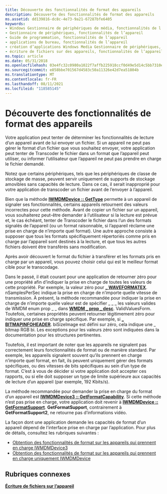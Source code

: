 ```yaml
---
title: Découverte des fonctionnalités de format des appareils
description: Découverte des fonctionnalités de format des appareils
ms.assetid: dd139816-dc8c-4e73-9a21-67287bfe6405
keywords:
- Windows Gestionnaire de périphériques de média, fonctionnalités de l’appareil
- Gestionnaire de périphériques, fonctionnalités de l’appareil
- Guide de programmation, fonctionnalités de l’appareil
- applications de bureau, fonctionnalités de l’appareil
- création d’applications Windows Media Gestionnaire de périphériques, fonctionnalités de l’appareil
- écriture de fichiers sur des appareils, fonctionnalités de l’appareil
ms.topic: article
ms.date: 05/31/2018
ms.openlocfilehash: 03e4fc32c0980a1022f7affb225918ccf0d49e5d14c5bb7310e70e7aa4f83a62
ms.sourcegitcommit: e858bbe701567d4583c50a11326e42d7ea51804b
ms.translationtype: MT
ms.contentlocale: fr-FR
ms.lasthandoff: 08/11/2021
ms.locfileid: "118585145"
---
```

# <a name="discovering-device-format-capabilities"></a>Découverte des fonctionnalités de format des appareils

Votre application peut tenter de déterminer les fonctionnalités de lecture d’un appareil avant de lui envoyer un fichier. Si un appareil ne peut pas gérer le format d’un fichier que vous souhaitez envoyer, votre application peut tenter de Transcoder le fichier dans un format que l’appareil peut utiliser, ou informer l’utilisateur que l’appareil ne peut pas prendre en charge le fichier demandé.

Notez que certains périphériques, tels que les périphériques de classe de stockage de masse, peuvent servir uniquement de supports de stockage amovibles sans capacités de lecture. Dans ce cas, il serait inapproprié pour votre application de transcoder un fichier avant de l’envoyer à l’appareil.

Bien que la méthode [**IWMDMDevice :: GetType**](/windows/desktop/api/mswmdm/nf-mswmdm-iwmdmdevice-gettype) permette à un appareil de signaler ses fonctionnalités, certains appareils retournent des valeurs incorrectes pour cette méthode. Avant de copier un fichier sur un appareil, vous souhaiterez peut-être demander à l’utilisateur si la lecture est prévue et, le cas échéant, tenter de Transcoder le fichier dans l’un des formats signalés de l’appareil (ou un format raisonnable, si l’appareil réclame une prise en charge de n’importe quel format). Une autre approche consiste à supposer que tous les formats spécifiquement répertoriés comme pris en charge par l’appareil sont destinés à la lecture, et que tous les autres fichiers doivent être transférés sans modification.

Après avoir découvert le format du fichier à transférer et les formats pris en charge par un appareil, vous pouvez choisir celui qui est le meilleur format cible pour le transcodage.

Dans le passé, il était courant pour une application de retourner zéro pour une propriété afin d’indiquer la prise en charge de toutes les valeurs de cette propriété. Par exemple, la valeur zéro pour [**\_ WAVEFORMATEX**](-waveformatex.md). nSamplesPerSec indique la prise en charge de n’importe quelle vitesse de transmission. À présent, la méthode recommandée pour indiquer la prise en charge de n’importe quelle valeur est de spécifier \_ \_ \_ les valeurs valides de WMDM enum prop \_ \_ dans [**WMDM \_ prop \_ desc**](wmdm-prop-desc.md). ValidValuesForm. Toutefois, certaines propriétés peuvent retourner légitimement zéro pour indiquer une prise en charge spécifique. Par exemple, si [**\_ BITMAPINFOHEADER**](-bitmapinfoheader.md). biSizeImage est défini sur zéro, cela indique une \_ bitmap RGB bi. Les exceptions pour les valeurs zéro sont indiquées dans la documentation pour les structures pertinentes.

Toutefois, il est important de noter que les appareils ne signalent pas correctement leurs fonctionnalités de format ou de manière standard. Par exemple, les appareils signalent souvent qu’ils prennent en charge n’importe quel format, en fait, ils peuvent uniquement gérer des formats spécifiques, ou des vitesses de bits spécifiques au sein d’un type de format. C’est à vous de décider si votre application doit accepter ces rapports, ou si elle doit supposer un type de limite supérieure aux capacités de lecture d’un appareil (par exemple, 192 Kbits/s).

La méthode recommandée pour demander la prise en charge du format d’un appareil est [**IWMDMDevice3 :: GetFormatCapability**](/windows/desktop/api/mswmdm/nf-mswmdm-iwmdmdevice3-getformatcapability). Si cette méthode n’est pas prise en charge, votre application doit revenir à [**IWMDMDevice :: GetFormatSupport**](/windows/desktop/api/mswmdm/nf-mswmdm-iwmdmdevice-getformatsupport). **GetFormatSupport**, contrairement à **GetFormatSupport2**, ne retourne pas d’informations vidéo.

La façon dont une application demande les capacités de format d’un appareil dépend de l’interface prise en charge par l’application. Pour plus de détails, consultez les rubriques suivantes :

-   [Obtention des fonctionnalités de format sur les appareils qui prennent en charge IWMDMDevice3](getting-format-capabilities-on-devices-that-support-iwmdmdevice3.md)
-   [Obtention des fonctionnalités de format sur les appareils qui prennent en charge uniquement IWMDMDevice](getting-format-capabilities-on-devices-that-support-only-iwmdmdevice.md)

## <a name="related-topics"></a>Rubriques connexes

<dl> <dt>

[**Écriture de fichiers sur l’appareil**](writing-files-to-the-device.md)
</dt> </dl>

 

 




